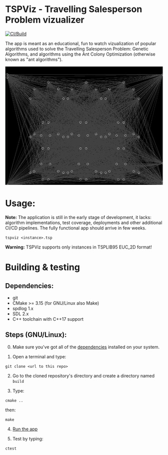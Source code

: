 # TSPViz - Travelling Salesperson Problem vizualizer


[![CI/Build](https://github.com/TheMadMike/TSPViz/actions/workflows/cmake.yml/badge.svg)](https://github.com/TheMadMike/TSPViz/actions/workflows/cmake.yml)


The app is meant as an educational, fun to watch vizualization of popular algorithms used to solve the Travelling Salesperson Problem: Genetic Algorithms, and algorithms using the Ant Colony Optimization (otherwise known as "ant algorithms").

![tspviz sample screenshot](https://github.com/TheMadMike/TSPViz/blob/main/screenshots/tspviz.png?raw=true)

# Usage:

**Note:**
The application is still in the early stage of development, it lacks: algorithm implementations, test coverage, deployments and other additional CI/CD pipelines. The fully functional app should arrive in few weeks.

```
tspviz <instance>.tsp
```

**Warning:** TSPViz supports only instances in TSPLIB95 EUC_2D format!

# Building & testing

## Dependencies:

* git
* CMake >= 3.15 (for GNU/Linux also Make)
* spdlog 1.x
* SDL 2.x
* C++ toolchain with C++17 support


## Steps (GNU/Linux):

0. Make sure you've got all of the [dependencies](#dependencies) installed on your system.

1. Open a terminal and type:
```
git clone <url to this repo> 
``` 

2. Go to the cloned repository's directory
and create a directory named ``build``

3. Type:
```
cmake ..
```

then:

```
make
```

4. [Run the app](#usage)

5. Test by typing:
```
ctest
```